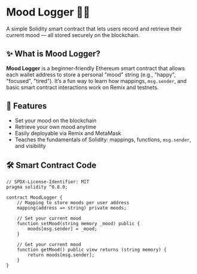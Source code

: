 
# Mood Logger 🧠💭

A simple Solidity smart contract that lets users record and retrieve their current mood — all stored securely on the blockchain.


## ✨ What is Mood Logger?

**Mood Logger** is a beginner-friendly Ethereum smart contract that allows each wallet address to store a personal "mood" string (e.g., "happy", "focused", "tired"). It’s a fun way to learn how mappings, `msg.sender`, and basic smart contract interactions work on Remix and testnets.


## 🚀 Features

- Set your mood on the blockchain
- Retrieve your own mood anytime
- Easily deployable via Remix and MetaMask
- Teaches the fundamentals of Solidity: mappings, functions, `msg.sender`, and visibility


## 🛠 Smart Contract Code

```solidity
// SPDX-License-Identifier: MIT
pragma solidity ^0.8.0;

contract MoodLogger {
    // Mapping to store moods per user address
    mapping(address => string) private moods;

    // Set your current mood
    function setMood(string memory _mood) public {
        moods[msg.sender] = _mood;
    }

    // Get your current mood
    function getMood() public view returns (string memory) {
        return moods[msg.sender];
    }
}



